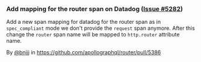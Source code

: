 ### Add mapping for the router span on Datadog ([Issue #5282](https://github.com/apollographql/router/issues/5282))

Add a new span mapping for datadog for the router span as in `spec_compliant` mode we don't provide the `request` span anymore.
After this change the `router` span name will be mapped to `http.router` attribute name.

By [@bnjjj](https://github.com/bnjjj) in https://github.com/apollographql/router/pull/5386